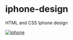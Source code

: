 # iphone-design
HTML and CSS Iphone design


<a href=""><img src="https://i.im.ge/2022/08/12/FeUds4.iphone.md.jpg" alt="iphone" border="0"></a>
